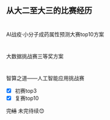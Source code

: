 从大二至大三的比赛经历
-----
#
AI战疫·小分子成药属性预测大赛top10方案
#
大数据挑战赛三等奖方案
#
智算之道——人工智能应用挑战赛 
- [x] 初赛top3
- [x] 复赛top10<br>

~~完结~~  未完待续:blush:

